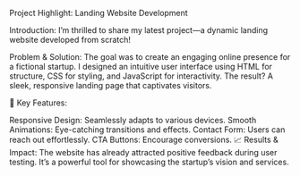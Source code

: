 Project Highlight: Landing Website Development

Introduction: I’m thrilled to share my latest project—a dynamic landing website developed from scratch!

Problem & Solution: The goal was to create an engaging online presence for a fictional startup. I designed an intuitive user interface using HTML for structure, CSS for styling, and JavaScript for interactivity. The result? A sleek, responsive landing page that captivates visitors.

🌟 Key Features:

Responsive Design: Seamlessly adapts to various devices.
Smooth Animations: Eye-catching transitions and effects.
Contact Form: Users can reach out effortlessly.
CTA Buttons: Encourage conversions.
📈 Results & Impact: The website has already attracted positive feedback during user testing. It’s a powerful tool for showcasing the startup’s vision and services.
